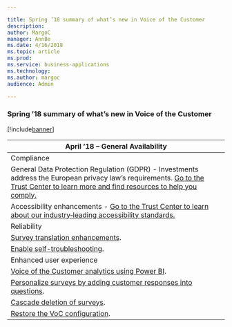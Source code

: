 ```yaml
---

title: Spring ’18 summary of what’s new in Voice of the Customer
description: 
author: MargoC
manager: AnnBe
ms.date: 4/16/2018
ms.topic: article
ms.prod: 
ms.service: business-applications
ms.technology: 
ms.author: margoc
audience: Admin

---
```

### Spring ’18 summary of what’s new in Voice of the Customer

[!include[banner](../../includes/banner.md)]




| April ’18 – General Availability                                                                                                                                                                                                                              |
|---------------------------------------------------------------------------------------------------------------------------------------------------------------------------------------------------------------------------------------------------------------|
| Compliance                                                                                                                                                                                                                                                    |
| General Data Protection Regulation (GDPR) - Investments address the European privacy law’s requirements. [Go to the Trust Center to learn more and find resources to help you comply.](https://www.microsoft.com/en-us/TrustCenter/Privacy/gdpr/default.aspx) |
| Accessibility enhancements - [Go to the Trust Center to learn about our industry‑leading accessibility standards.](https://www.microsoft.com/en-us/trustcenter/compliance/accessibility)                                                                      |
| Reliability                                                                                                                                                                                                                                                   |
| [Survey translation enhancements](survey-translation-enhancements.md).                                                                                                                                                                                         |
| [Enable self-troubleshooting](_Enable_self-troubleshooting).                                                                                                                                                                                                 |
| Enhanced user experience                                                                                                                                                                                                                                      |
| [Voice of the Customer analytics using Power BI](voice-of-the-customer-analytics-using-power-bi.md).                                                                                                                                                                                             |
| [Personalize surveys by adding customer responses into questions](personalize-surveys-by-dynamically-adding-customer-responses-into-questions.md).                                                                                                                                                                  |
| [Cascade deletion of surveys](cascade-deletion-of-surveys.md).                                                                                                                                                                                                         |
| [Restore the VoC configuration](restore-configuration-of-voice-of-the-customer.md).                                                                                                                                                                                                  |
